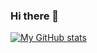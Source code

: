 ### Hi there 👋

[![My GitHub stats](https://github-readme-stats.vercel.app/api?username=anuraghazra)](https://github.com/anuraghazra/github-readme-stats)

<!--
**andreesandoval/andreesandoval** is a ✨ _special_ ✨ repository because its `README.md` (this file) appears on your GitHub profile.

Here are some ideas to get you started:

- 🔭 I’m currently working on ...
- 🌱 I’m currently learning ...
- 👯 I’m looking to collaborate on ...
- 🤔 I’m looking for help with ...
- 💬 Ask me about ...
- 📫 How to reach me: ...
- 😄 Pronouns: ...
- ⚡ Fun fact: ...
-->
